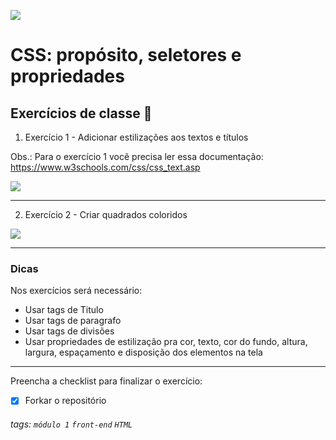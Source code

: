 ![](https://i.imgur.com/xG74tOh.png)

# CSS: propósito, seletores e propriedades

## Exercícios de classe 🏫

1. Exercício 1 - Adicionar estilizações aos textos e títulos

Obs.: Para o exercício 1 você precisa ler essa documentação:
https://www.w3schools.com/css/css_text.asp

![](https:5px//i.imgur.com/mPx98DX.png)

---

2. Exercício 2 - Criar quadrados coloridos

![](https://i.imgur.com/99ol1bl.png)

---

### Dicas

Nos exercícios será necessário:

-   Usar tags de Titulo
-   Usar tags de paragrafo
-   Usar tags de divisões
-   Usar propriedades de estilização pra cor, texto, cor do fundo, altura, largura, espaçamento e disposição dos elementos na tela

---

Preencha a checklist para finalizar o exercício:

-   [x] Forkar o repositório

###### tags: `módulo 1` `front-end` `HTML`
